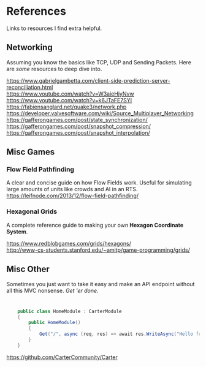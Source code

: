 # References
Links to resources I find extra helpful. 

## Networking

Assuming you know the basics like TCP, UDP and Sending Packets. Here are *some* resources to deep dive into.  

https://www.gabrielgambetta.com/client-side-prediction-server-reconciliation.html  
https://www.youtube.com/watch?v=W3aieHjyNvw  
https://www.youtube.com/watch?v=k6JTaFE7SYI  
https://fabiensanglard.net/quake3/network.php  
https://developer.valvesoftware.com/wiki/Source_Multiplayer_Networking  
https://gafferongames.com/post/state_synchronization/  
https://gafferongames.com/post/snapshot_compression/  
https://gafferongames.com/post/snapshot_interpolation/  

## Misc Games

### Flow Field Pathfinding
A clear and concise guide on how Flow Fields work. Useful for simulating large amounts of units like crowds and AI in an RTS. 
https://leifnode.com/2013/12/flow-field-pathfinding/

### Hexagonal Grids
A complete reference guide to making your own **Hexagon Coordinate System**.

https://www.redblobgames.com/grids/hexagons/  
http://www-cs-students.stanford.edu/~amitp/game-programming/grids/

## Misc Other
Sometimes you just want to take it easy and make an API endpoint without all this MVC nonsense. *Get 'er done*. 

#
```cs
    public class HomeModule : CarterModule
    {
        public HomeModule()
        {
            Get("/", async (req, res) => await res.WriteAsync("Hello from Carter!"));
        }
    }
```
https://github.com/CarterCommunity/Carter
